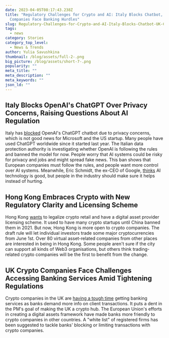 ```yaml
---
date: 2023-04-05T08:17:43.238Z
title: "Regulatory Challenges for Crypto and AI: Italy Blocks Chatbot, UK
  Companies Face Banking Hurdles"
slug: Regulatory-Challenges-for-Crypto-and-AI-Italy-Blocks-Chatbot-UK-Companies-Face-Banking-Hurdles
tags:
  - news
category: Stories
category_top_level:
  - News & Trends
author: Yulia Savushkina
thumbnail: /blog/assets/full-2-.png
big_picture: /blog/assets/short-7-.png
popularity: ""
meta_title: ""
meta_description: ""
meta_keywords: ""
json_ld: ""
---
```

<!--StartFragment-->

## Italy Blocks OpenAI's ChatGPT Over Privacy Concerns, Raising Questions About AI Regulation



Italy has [blocked](https://www.bbc.com/news/technology-65139406) OpenAI's ChatGPT chatbot due to privacy concerns, which is not good news for Microsoft and the US startup. Many people have used ChatGPT worldwide since it started last year. The Italian data protection authority is investigating whether OpenAI is following the rules and banned the model for now. People worry that AI systems could be risky for privacy and jobs and might spread fake news. This ban shows that European companies must follow the rules, and people want more control over AI systems. Meanwhile, Eric Schmidt, the ex-CEO of Google, [thinks](https://www.businessinsider.com/ex-google-ceo-ai-industry-has-make-tech-doesnt-harm-2023-4) AI technology is good, but people in the industry should make sure it helps instead of hurting.



## Hong Kong Embraces Crypto with New Regulatory Clarity and Licensing Scheme



Hong Kong [wants](https://techcrunch.com/2023/04/02/hong-kong-web3-crypto-hub/) to legalize crypto retail and have a digital asset provider licensing scheme. It used to have many crypto startups until China banned them in 2021. But now, Hong Kong is more open to crypto companies. The draft rule will let individual investors trade some major cryptocurrencies from June 1st. Over 80 virtual asset-related companies from other places are interested in being in Hong Kong. Some people aren't sure if the city can support all kinds of Web3 organisations, but others think trading-related crypto companies will be the first to benefit from the change.



## UK Crypto Companies Face Challenges Accessing Banking Services Amid Tightening Regulations

Crypto companies in the UK are [having a tough time](https://cointelegraph.com/news/uk-banks-are-turning-away-crypto-clients-report) getting banking services as banks demand more info on client transactions. It puts a dent in the PM's goal of making the UK a crypto hub. The European Union's efforts in creating a digital assets framework have made banks more friendly to crypto companies in other countries. A "white list" of registered firms has been suggested to tackle banks' blocking or limiting transactions with crypto companies.

<!--EndFragment-->